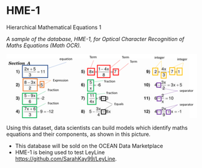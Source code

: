 # HME-1
Hierarchical Mathematical Equations 1

*A sample of the database, HME-1, for Optical Character Recognition of Maths Equations (Math OCR).* 

![Figure 1](https://github.com/SarahKay99/HME-1/blob/main/Figure1.png?raw=true)

Using this dataset, data scientists can build models which identify maths equations and their components, as shown in this picture.

- This database will be sold on the OCEAN Data Marketplace
- HME-1 is being used to test LeyLine https://github.com/SarahKay99/LeyLine.
